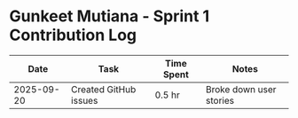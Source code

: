 # Gunkeet Mutiana - Sprint 1 Contribution Log

| Date       | Task             | Time Spent | Notes |
|------------|------------------|------------|-------|
| 2025-09-20 | Created GitHub issues | 0.5 hr     | Broke down user stories |
